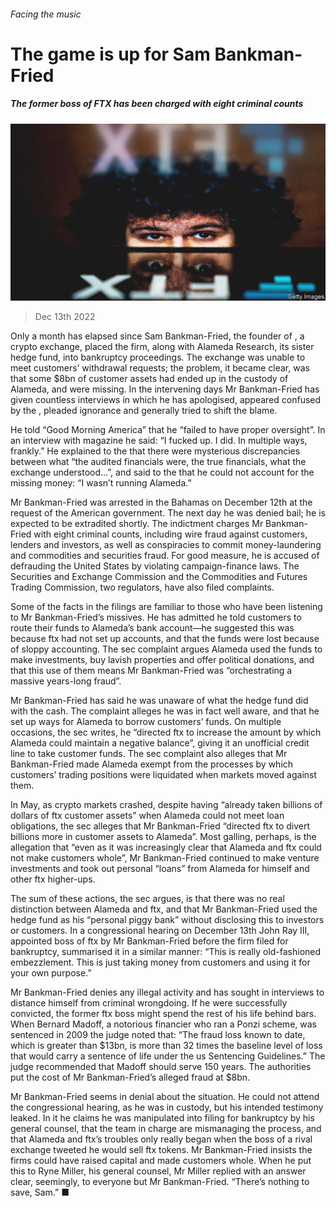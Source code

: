 ###### Facing the music

# The game is up for Sam Bankman-Fried 

##### The former boss of FTX has been charged with eight criminal counts 

![image](images/20221217_FNP001.jpg) 

> Dec 13th 2022 

Only a month has elapsed since Sam Bankman-Fried, the founder of , a crypto exchange, placed the firm, along with Alameda Research, its sister hedge fund, into bankruptcy proceedings. The exchange was unable to meet customers’ withdrawal requests; the problem, it became clear, was that some $8bn of customer assets had ended up in the custody of Alameda, and were missing. In the intervening days Mr Bankman-Fried has given countless interviews in which he has apologised, appeared confused by the , pleaded ignorance and generally tried to shift the blame.

He told “Good Morning America” that he “failed to have proper oversight”. In an interview with magazine he said: “I fucked up. I did. In multiple ways, frankly.” He explained to the that there were mysterious discrepancies between what “the audited financials were, the true financials, what the exchange understood...”, and said to the that he could not account for the missing money: “I wasn’t running Alameda.”

Mr Bankman-Fried was arrested in the Bahamas on December 12th at the request of the American government. The next day he was denied bail; he is expected to be extradited shortly. The indictment charges Mr Bankman-Fried with eight criminal counts, including wire fraud against customers, lenders and investors, as well as conspiracies to commit money-laundering and commodities and securities fraud. For good measure, he is accused of defrauding the United States by violating campaign-finance laws. The Securities and Exchange Commission and the Commodities and Futures Trading Commission, two regulators, have also filed complaints. 

Some of the facts in the filings are familiar to those who have been listening to Mr Bankman-Fried’s missives. He has admitted he told customers to route their funds to Alameda’s bank account—he suggested this was because ftx had not set up accounts, and that the funds were lost because of sloppy accounting. The sec complaint argues Alameda used the funds to make investments, buy lavish properties and offer political donations, and that this use of them means Mr Bankman-Fried was “orchestrating a massive years-long fraud”.

Mr Bankman-Fried has said he was unaware of what the hedge fund did with the cash. The complaint alleges he was in fact well aware, and that he set up ways for Alameda to borrow customers’ funds. On multiple occasions, the sec writes, he “directed ftx to increase the amount by which Alameda could maintain a negative balance”, giving it an unofficial credit line to take customer funds. The sec complaint also alleges that Mr Bankman-Fried made Alameda exempt from the processes by which customers’ trading positions were liquidated when markets moved against them.

In May, as crypto markets crashed, despite having “already taken billions of dollars of ftx customer assets” when Alameda could not meet loan obligations, the sec alleges that Mr Bankman-Fried “directed ftx to divert billions more in customer assets to Alameda”. Most galling, perhaps, is the allegation that “even as it was increasingly clear that Alameda and ftx could not make customers whole”, Mr Bankman-Fried continued to make venture investments and took out personal “loans” from Alameda for himself and other ftx higher-ups. 

The sum of these actions, the sec argues, is that there was no real distinction between Alameda and ftx, and that Mr Bankman-Fried used the hedge fund as his “personal piggy bank” without disclosing this to investors or customers. In a congressional hearing on December 13th John Ray III, appointed boss of ftx by Mr Bankman-Fried before the firm filed for bankruptcy, summarised it in a similar manner: “This is really old-fashioned embezzlement. This is just taking money from customers and using it for your own purpose.”

Mr Bankman-Fried denies any illegal activity and has sought in interviews to distance himself from criminal wrongdoing. If he were successfully convicted, the former ftx boss might spend the rest of his life behind bars. When Bernard Madoff, a notorious financier who ran a Ponzi scheme, was sentenced in 2009 the judge noted that: “The fraud loss known to date, which is greater than $13bn, is more than 32 times the baseline level of loss that would carry a sentence of life under the us Sentencing Guidelines.” The judge recommended that Madoff should serve 150 years. The authorities put the cost of Mr Bankman-Fried’s alleged fraud at $8bn.

Mr Bankman-Fried seems in denial about the situation. He could not attend the congressional hearing, as he was in custody, but his intended testimony leaked. In it he claims he was manipulated into filing for bankruptcy by his general counsel, that the team in charge are mismanaging the process, and that Alameda and ftx’s troubles only really began when the boss of a rival exchange tweeted he would sell ftx tokens. Mr Bankman-Fried insists the firms could have raised capital and made customers whole. When he put this to Ryne Miller, his general counsel, Mr Miller replied with an answer clear, seemingly, to everyone but Mr Bankman-Fried. “There’s nothing to save, Sam.” ■



